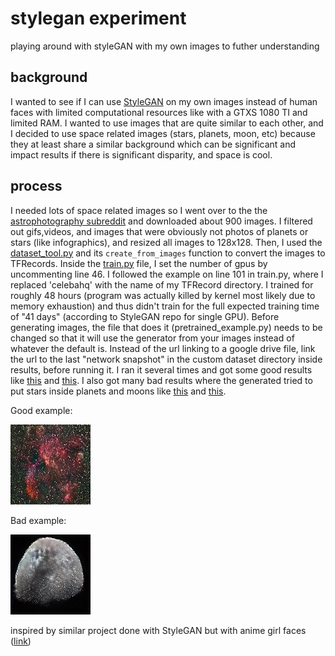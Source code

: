 # stylegan experiment
playing around with styleGAN with my own images to futher understanding

## background
I wanted to see if I can use [StyleGAN](https://github.com/NVlabs/stylegan) on my own images instead of human faces with limited computational resources like with a GTXS 1080 TI and limited RAM. I wanted to use images that are quite similar to each other, and I decided to use space related images (stars, planets, moon, etc) because they at least share a similar background which can be significant and impact results if there is significant disparity, and space is cool. 

## process
I needed lots of space related images so I went over to the the [astrophotography subreddit](https://www.reddit.com/r/astrophotography/) and downloaded about 900 images. I filtered out gifs,videos, and images that were obviously not photos of planets or stars (like infographics), and resized all images to 128x128. Then, I used the [dataset_tool.py](https://github.com/NVlabs/stylegan/blob/master/dataset_tool.py) and its `create_from_images` function to convert the images to TFRecords. Inside the [train.py](https://github.com/NVlabs/stylegan/blob/master/train.py) file, I set the number of gpus by uncommenting line 46. I followed the example on line 101 in train.py, where I replaced 'celebahq' with the name of my TFRecord directory. I trained for roughly 48 hours (program was actually killed by kernel most likely due to memory exhaustion) and thus didn't train for the full expected training time of "41 days" (according to StyleGAN repo for single GPU). Before generating images, the file that does it (pretrained_example.py) needs to be changed so that it will use the generator from your images instead of whatever the default is. Instead of the url linking to a google drive file, link the url to the last "network snapshot" in the custom dataset directory inside results, before running it. I ran it several times and got some good results like [this](good_results/example349.png) and [this](good_results/example316.png). I also got many bad results where the generated tried to put stars inside planets and moons like [this](bad_results/example18.png) and [this](bad_results/example105.png). 

Good example:

![image](good_results/example333.png)                               

Bad example:

![image](bad_results/example18.png) 



inspired by similar project done with StyleGAN but with anime girl faces ([link](https://www.gwern.net/Faces)) 

